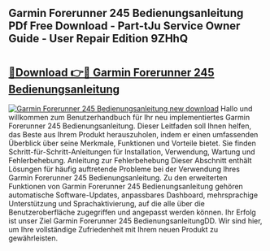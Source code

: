## Garmin Forerunner 245 Bedienungsanleitung PDf Free Download - Part-tJu Service Owner Guide - User Repair Edition 9ZHhQ

# <h2><a href="http://df22qz.blite.top/?on=Garmin+Forerunner+245+Bedienungsanleitung">🔗Download 👉🔴 Garmin Forerunner 245 Bedienungsanleitung</a></h2>

[![Garmin Forerunner 245 Bedienungsanleitung new download](https://i.imgur.com/lujVjoI.png)](http://df22qz.blite.top/?on=Garmin+Forerunner+245+Bedienungsanleitung)
Hallo und willkommen zum Benutzerhandbuch für Ihr neu implementiertes Garmin Forerunner 245 Bedienungsanleitung. Dieser Leitfaden soll Ihnen helfen, das Beste aus Ihrem Produkt herauszuholen, indem er einen umfassenden Überblick über seine Merkmale, Funktionen und Vorteile bietet. Sie finden Schritt-für-Schritt-Anleitungen für Installation, Verwendung, Wartung und Fehlerbehebung. Anleitung zur Fehlerbehebung Dieser Abschnitt enthält Lösungen für häufig auftretende Probleme bei der Verwendung Ihres Garmin Forerunner 245 Bedienungsanleitung. Zu den erweiterten Funktionen von Garmin Forerunner 245 Bedienungsanleitung gehören automatische Software-Updates, anpassbares Dashboard, mehrsprachige Unterstützung und Sprachaktivierung, auf die alle über die Benutzeroberfläche zugegriffen und angepasst werden können. Ihr Erfolg ist unser Ziel Garmin Forerunner 245 BedienungsanleitungDD. Wir sind hier, um Ihre vollständige Zufriedenheit mit Ihrem neuen Produkt zu gewährleisten.
